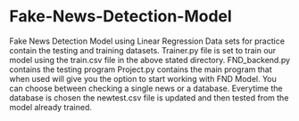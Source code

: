 # Fake-News-Detection-Model
Fake News Detection Model using Linear Regression
Data sets for practice contain the testing and training datasets.
Trainer.py file is set to train our model using the train.csv file in the above stated directory.
FND_backend.py contains the testing program
Project.py contains the main program that when used will give you the option to start working with FND Model.
You can choose between checking a single news or a database.
Everytime the database is chosen the newtest.csv file is updated and then tested from the model already trained.
